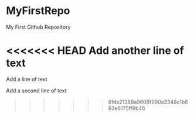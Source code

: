 # MyFirstRepo
My First Github Repository

<<<<<<< HEAD
Add another line of text
=======
Add a line of text

Add a second line of text
>>>>>>> 8fda21388a9608f990a3348e1b893e6175ff9b46

